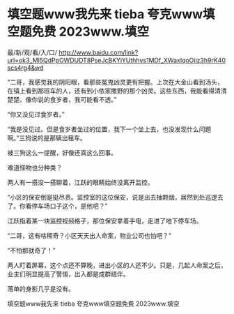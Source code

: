 # 填空题www我先来 tieba 夸克www填空题免费 2023www.填空

最/新/观/看/入/口/ http://www.baidu.com/link?url=ok3_Ml5QdPpOWDUDT8PseJcBKYiYUthhvs1MDf_XWaxIqoOiiz3h9rK40scs4rg4&wd

“二哥，我感觉我的阴阳眼，看那些冤鬼凶灵更有把握。上次在大金山看到汤头，在镇上看到那班车的人，还有到小依家撒野的那个凶灵。这些东西，我能看得清清楚楚。像你说的食岁者，我可能看不透。”

“你又没见过食岁者。”

“我是没见过。但是食岁者坐过的位置，我下一个坐上去，也没发现什么问题啊。”三狗说的是那辆出租车。

被三狗这么一提醒，好像还真这么回事。

难道怪物也分种类？

两人有一搭没一搭聊着，江跃的眼睛始终没离开监控。

“小区的保安倒是挺尽责。监控室的这位保安，说是出去抽颗烟，居然到处巡逻去了。你看停车场口子这个，是他吧？”

江跃指着某一块监控视频格子，那位保安拿着手电，走进了地下停车场。

“二哥，这有啥稀奇？小区天天出人命案，物业公司也怕吧？”

“不怕那就奇了！”

两人盯着屏幕，这个点还不算晚，进出小区的人还不少。只是，几起人命案之后，业主们明显提高了警惕，出入都是成群结伴。

落单的身影几乎是没有。

填空题www我先来 tieba 夸克www填空题免费 2023www.填空
